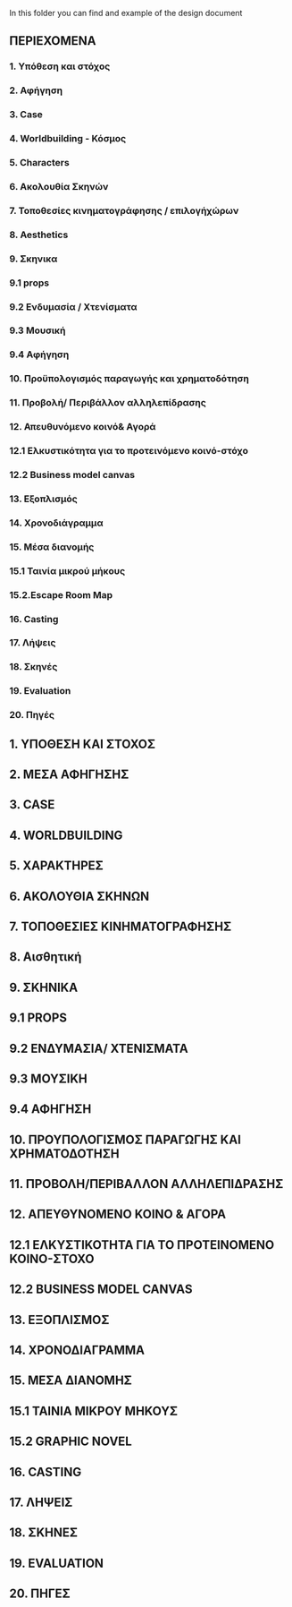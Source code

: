 In this folder you can find and example of the design document

## ΠΕΡΙΕΧΟΜΕΝΑ 

### 1. Υπόθεση και στόχος 
### 2. Αφήγηση
### 3. Case
### 4. Worldbuilding - Κόσμος
### 5. Characters
### 6. Ακολουθία Σκηνών
### 7. Τοποθεσίες κινηματογράφησης / επιλογήχώρων
### 8. Aesthetics
### 9. Σκηνικα
### 9.1 props
### 9.2 Ενδυμασία / Χτενίσματα
### 9.3 Μουσική
### 9.4 Αφήγηση
### 10. Προϋπολογισμός παραγωγής και χρηματοδότηση
### 11. Προβολή/ Περιβάλλον αλληλεπίδρασης 
### 12. Απευθυνόμενο κοινό& Αγορά
### 12.1 Ελκυστικότητα για το προτεινόμενο κοινό-στόχο
### 12.2 Business model canvas 
### 13. Εξοπλισμός 
### 14. Χρονοδιάγραμμα
### 15. Μέσα διανομής 
### 15.1 Ταινία μικρού μήκους
### 15.2.Escape Room Map 
### 16. Casting
### 17. Λήψεις
### 18. Σκηνές 
### 19. Evaluation 
### 20. Πηγές 


## 1. ΥΠΟΘΕΣΗ ΚΑΙ ΣΤΟΧΟΣ

## 2. ΜΕΣΑ ΑΦΗΓΗΣΗΣ

## 3. CASE

## 4. WORLDBUILDING

## 5. ΧΑΡΑΚΤΗΡΕΣ

## 6. ΑΚΟΛΟΥΘΙΑ ΣΚΗΝΩΝ

## 7. ΤΟΠΟΘΕΣΙΕΣ ΚΙΝΗΜΑΤΟΓΡΑΦΗΣΗΣ

## 8. Αισθητική

## 9. ΣΚΗΝΙΚΑ

## 9.1 PROPS

## 9.2 ΕΝΔΥΜΑΣΙΑ/ ΧΤΕΝΙΣΜΑΤΑ
 
## 9.3 ΜΟΥΣΙΚΗ

## 9.4 ΑΦΗΓΗΣΗ

## 10. ΠΡΟΥΠΟΛΟΓΙΣΜΟΣ ΠΑΡΑΓΩΓΗΣ ΚΑΙ ΧΡΗΜΑΤΟΔΟΤΗΣΗ
 
## 11. ΠΡΟΒΟΛΗ/ΠΕΡΙΒΑΛΛΟΝ ΑΛΛΗΛΕΠΙΔΡΑΣΗΣ

## 12. ΑΠΕΥΘΥΝΟΜΕΝΟ ΚΟΙΝΟ & ΑΓΟΡΑ

## 12.1 ΕΛΚΥΣΤΙΚΟΤΗΤΑ ΓΙΑ ΤΟ ΠΡΟΤΕΙΝΟΜΕΝΟ ΚΟΙΝΟ-ΣΤΟΧΟ

## 12.2 BUSINESS MODEL CANVAS

## 13. ΕΞΟΠΛΙΣΜΟΣ

## 14. ΧΡΟΝΟΔΙΑΓΡΑΜΜΑ

## 15. ΜΕΣΑ ΔΙΑΝΟΜΗΣ

## 15.1 ΤΑΙΝΙΑ ΜΙΚΡΟΥ ΜΗΚΟΥΣ

## 15.2 GRAPHIC NOVEL

## 16. CASTING

## 17. ΛΗΨΕΙΣ

## 18. ΣΚΗΝΕΣ

## 19. EVALUATION

## 20. ΠΗΓΕΣ


